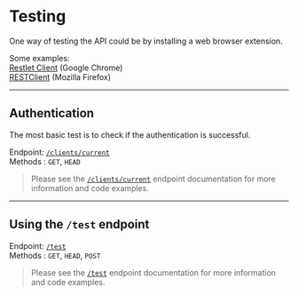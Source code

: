 # Testing

One way of testing the API could be by installing a web browser extension.  

Some examples:  
[Restlet Client](https://chrome.google.com/webstore/detail/restlet-client-rest-api-t/aejoelaoggembcahagimdiliamlcdmfm  ) (Google Chrome)  
[RESTClient](https://addons.mozilla.org/en-US/firefox/addon/restclient/) (Mozilla Firefox)

---
## Authentication

The most basic test is to check if the authentication is successful.

Endpoint: [`/clients/current`](docs/Endpoints/Clients/Current.md)  
Methods : `GET`, `HEAD`

> Please see the [`/clients/current`](docs/Endpoints/Clients/Current.md) endpoint documentation for more information and code examples.

---
## Using the `/test` endpoint
Endpoint: [`/test`](docs/Endpoints/Test.md)  
Methods : `GET`, `HEAD`, `POST`
> Please see the [`/test`](docs/Endpoints/Test.md) endpoint documentation for more information and code examples.
